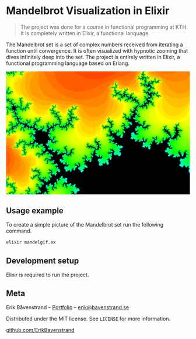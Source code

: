 # Mandelbrot Visualization in Elixir
> The project was done for a course in functional programming at KTH. It is completely written in Elixir, a functional language.

The Mandelbrot set is a set of complex numbers received from iterating a function until convergence. It is often visualized with hypnotic zooming that dives infinitely deep into the set. The project is entirely written in Elixir, a functional programming language based on Erlang. 


<p align="center">
  <img src="./images/3.png" />
</p>

## Usage example
To create a simple picture of the Mandelbrot set run the following command.

```sh
elixir mandelgif.ex
```

## Development setup

Elixir is required to run the project.


## Meta

Erik Båvenstrand – [Portfolio](https://bavenstrand.se) – erik@bavenstrand.se

Distributed under the MIT license. See ``LICENSE`` for more information.

[github.com/ErikBavenstrand](https://github.com/ErikBavenstrand)
